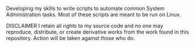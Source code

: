 Developing my skills to write scripts to automate common System Administration tasks. Most of these scripts are meant to be run on Linux. 

DISCLAIMER
 I retain all rights to my source code and no one may reproduce, distribute, or create derivative works from the work found in this repository.
 Action will be taken against those who do.
